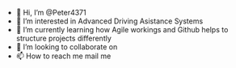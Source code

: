 - 👋 Hi, I’m @Peter4371
- 👀 I’m interested in Advanced Driving Asistance Systems
- 🌱 I’m currently learning how Agile workings and Github helps to structure projects differently
- 💞️ I’m looking to collaborate on 
- 📫 How to reach me mail me

<!---
Peter4371/Peter4371 is a ✨ special ✨ repository because its `README.md` (this file) appears on your GitHub profile.
You can click the Preview link to take a look at your changes.
--->
